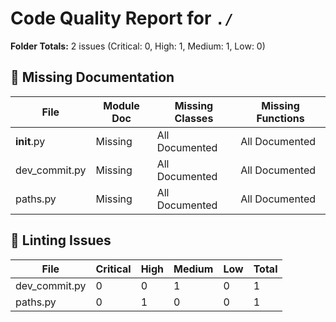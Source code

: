 # Code Quality Report for `./`

**Folder Totals:** 2 issues (Critical: 0, High: 1, Medium: 1, Low: 0)

## 📄 Missing Documentation
| File | Module Doc | Missing Classes | Missing Functions |
| ---- | -----------| ----------------| ------------------ |
| __init__.py | Missing | All Documented | All Documented |
| dev_commit.py | Missing | All Documented | All Documented |
| paths.py | Missing | All Documented | All Documented |

## 🧹 Linting Issues
| File | Critical | High | Medium | Low | Total |
| ---- | -------- | ---- | ------ | --- | ----- |
| dev_commit.py | 0 | 0 | 1 | 0 | 1 |
| paths.py | 0 | 1 | 0 | 0 | 1 |
